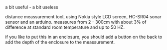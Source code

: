 a bit useful - a bit useless

distance meassurement tool, using Nokia style LCD screen, HC-SR04 sonar sensor and an arduino. 
meassures from 2 - 300cm with about 3% of difference at standard room temperature and up to 50 HZ.

if you like to put this in an enclosure, you should add a button on the back to add the depth of the enclosure to the meassurement.
